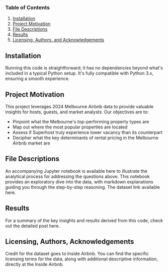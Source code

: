 ### Table of Contents
1. [Installation](#installation)
2. [Project Motivation](#motivation)
3. [File Descriptions](#files)
4. [Results](#results)
5. [Licensing, Authors, and Acknowledgements](#licensing)


## Installation <a name="installation"></a>
Running this code is straightforward; it has no dependencies beyond what's included in a typical Python setup. It's fully compatible with Python 3.x, ensuring a smooth experience.

## Project Motivation <a name="motivation"></a>
This project leverages 2024 Melbourne Airbnb data to provide valuable insights for hosts, guests, and market analysts. Our objectives are to:
-	Pinpoint what the Melbourne's top-performing property types are
-	Map out where the most popular properties are located
-	Assess if Superhost truly experience lower vacancy than its counterpart
-	Decipher what the key determinants of rental pricing in the Melbourne Airbnb market are

## File Descriptions <a name="files"></a>
An accompanying Jupyter notebook is available here to illustrate the analytical process for addressing the questions above. This notebook provides an exploratory dive into the data, with markdown explanations guiding you through the step-by-step reasoning. The dataset link available here.

## Results <a name="results"></a>
For a summary of the key insights and results derived from this code, check out the detailed post here.

## Licensing, Authors, Acknowledgements <a name="licensing"></a>

Credit for the dataset goes to Inside Airbnb. You can find the specific licensing terms for the data, along with additional descriptive information, directly at the Inside Airbnb. 
